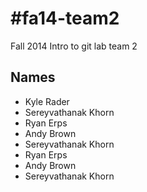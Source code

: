 #fa14-team2
==========

Fall 2014 Intro to git lab team 2

## Names
* Kyle Rader
* Sereyvathanak Khorn
* Ryan Erps
* Andy Brown
* Sereyvathanak Khorn
* Ryan Erps
* Andy Brown
* Sereyvathanak Khorn

